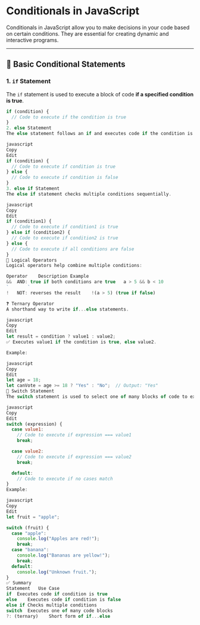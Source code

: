 # Conditionals in JavaScript

Conditionals in JavaScript allow you to make decisions in your code based on certain conditions. They are essential for creating dynamic and interactive programs.

---

## 🧠 Basic Conditional Statements

### 1. `if` Statement
The `if` statement is used to execute a block of code **if a specified condition is true**.

```javascript
if (condition) {
  // Code to execute if the condition is true
}
2. else Statement
The else statement follows an if and executes code if the condition is false.

javascript
Copy
Edit
if (condition) {
  // Code to execute if condition is true
} else {
  // Code to execute if condition is false
}
3. else if Statement
The else if statement checks multiple conditions sequentially.

javascript
Copy
Edit
if (condition1) {
  // Code to execute if condition1 is true
} else if (condition2) {
  // Code to execute if condition2 is true
} else {
  // Code to execute if all conditions are false
}
🔗 Logical Operators
Logical operators help combine multiple conditions:

Operator	Description	Example
&&	AND: true if both conditions are true	a > 5 && b < 10
`		`
!	NOT: reverses the result	!(a > 5) (true if false)

❓ Ternary Operator
A shorthand way to write if...else statements.

javascript
Copy
Edit
let result = condition ? value1 : value2;
✅ Executes value1 if the condition is true, else value2.

Example:

javascript
Copy
Edit
let age = 18;
let canVote = age >= 18 ? "Yes" : "No";  // Output: "Yes"
🔁 Switch Statement
The switch statement is used to select one of many blocks of code to execute.

javascript
Copy
Edit
switch (expression) {
  case value1:
    // Code to execute if expression === value1
    break;

  case value2:
    // Code to execute if expression === value2
    break;

  default:
    // Code to execute if no cases match
}
Example:

javascript
Copy
Edit
let fruit = "apple";

switch (fruit) {
  case "apple":
    console.log("Apples are red!");
    break;
  case "banana":
    console.log("Bananas are yellow!");
    break;
  default:
    console.log("Unknown fruit.");
}
✅ Summary
Statement	Use Case
if	Executes code if condition is true
else	Executes code if condition is false
else if	Checks multiple conditions
switch	Executes one of many code blocks
?: (ternary)	Short form of if...else